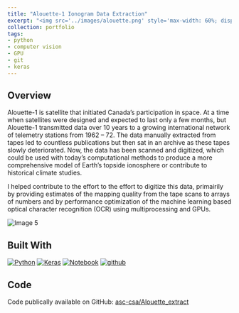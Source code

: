 ```yaml
---
title: "Alouette-1 Ionogram Data Extraction"
excerpt: "<img src='../images/alouette.png' style='max-width: 60%; display: inline-block;'>"
collection: portfolio
tags:
- python
- computer vision
- GPU
- git
- keras
---
```


## Overview 

Alouette-1 is satellite that initiated Canada’s participation in space. At a time when satellites were designed and expected to last only a few months, but Alouette-1 transmitted data over 10 years to a growing international network of telemetry stations from 1962 – 72. The data manually extracted from tapes led to countless publications but then sat in an archive as these tapes slowly deteriorated. Now, the data has been scanned and digitized, which could be used with today’s computational methods to produce a more comprehensive model of Earth’s topside ionosphere or contribute to historical climate studies.

I helped contribute to the effort to the effort to digitize this data, primairily by providing estimates of the mapping quality from the tape scans to arrays of numbers and by performance optimization of the machine learning based optical character recognition (OCR) using multiprocessing and GPUs.


<img src="../../images/alouette.png" alt="Image 5" style="max-width: 90%; display: inline-block;">

## Built With
[![Python][python]][python-url]
[![Keras][keras]][keras-url]
[![Notebook][notebook]][notebook-url] 
[![github][github]][github-url]

[github]: https://img.shields.io/badge/github-%23121011.svg?style=for-the-badge&logo=github&logoColor=white
[github-url]: https://github.com/

[python]: https://img.shields.io/badge/Python-3776AB?style=for-the-badge&logo=python&logoColor=white
[python-url]: https://www.python.org/

[notebook]: https://img.shields.io/badge/Made%20with-Jupyter-orange?style=for-the-badge&logo=Jupyter
[notebook-url]: https://jupyter.org/

[keras]: https://img.shields.io/badge/Keras-%23D00000.svg?style=for-the-badge&logo=Keras&logoColor=white
[keras-url]: https://keras.io/


## Code

Code publically available on GitHub: [asc-csa/Alouette_extract](https://github.com/asc-csa/Alouette_extract)

